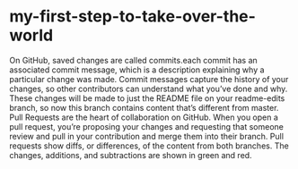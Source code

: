 # my-first-step-to-take-over-the-world
On GitHub, saved changes are called commits.each commit has an associated commit message, which is a description explaining why a particular change was made. Commit messages capture the history of your changes, so other contributors can understand what you’ve done and why.
These changes will be made to just the README file on your readme-edits branch, so now this branch contains content that’s different from master.
Pull Requests are the heart of collaboration on GitHub. When you open a pull request, you’re proposing your changes and requesting that someone review and pull in your contribution and merge them into their branch. Pull requests show diffs, or differences, of the content from both branches. The changes, additions, and subtractions are shown in green and red.
